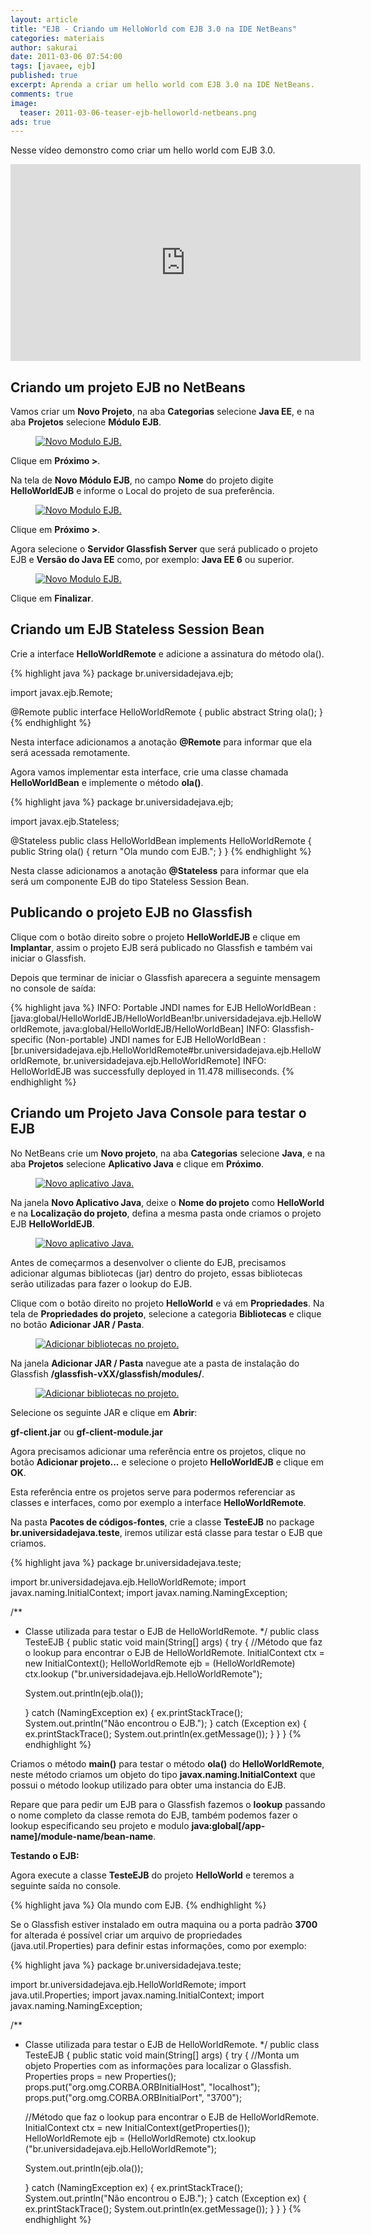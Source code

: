 ```yaml
---
layout: article
title: "EJB - Criando um HelloWorld com EJB 3.0 na IDE NetBeans"
categories: materiais
author: sakurai
date: 2011-03-06 07:54:00
tags: [javaee, ejb]
published: true
excerpt: Aprenda a criar um hello world com EJB 3.0 na IDE NetBeans.
comments: true
image:
  teaser: 2011-03-06-teaser-ejb-helloworld-netbeans.png
ads: true
---
```


Nesse vídeo demonstro como criar um hello world com EJB 3.0.

<iframe width="560" height="315" src="https://www.youtube.com/embed/KC3fpJzc8L4" frameborder="0" allowfullscreen></iframe>

## Criando um projeto EJB no NetBeans

Vamos criar um **Novo Projeto**, na aba **Categorias** selecione **Java EE**, e na aba **Projetos** selecione **Módulo EJB**.

<figure>
    <a href="/images/2011-03-06-ejb-helloworld-netbeans-01.png"><img src="/images/2011-03-06-ejb-helloworld-netbeans-01.png" alt="Novo Modulo EJB."></a>
</figure>

Clique em **Próximo >**.

Na tela de **Novo Módulo EJB**, no campo **Nome** do projeto digite **HelloWorldEJB** e informe o Local do projeto de sua preferência.

<figure>
    <a href="/images/2011-03-06-ejb-helloworld-netbeans-02.png"><img src="/images/2011-03-06-ejb-helloworld-netbeans-02.png" alt="Novo Modulo EJB."></a>
</figure>

Clique em **Próximo >**.

Agora selecione o **Servidor Glassfish Server** que será publicado o projeto EJB e **Versão do Java EE** como, por exemplo: **Java EE 6** ou superior.

<figure>
    <a href="/images/2011-03-06-ejb-helloworld-netbeans-03.png"><img src="/images/2011-03-06-ejb-helloworld-netbeans-03.png" alt="Novo Modulo EJB."></a>
</figure>

Clique em **Finalizar**.


## Criando um EJB Stateless Session Bean

Crie a interface **HelloWorldRemote** e adicione a assinatura do método ola().

{% highlight java %}
package br.universidadejava.ejb;

import javax.ejb.Remote;

@Remote
public interface HelloWorldRemote {
    public abstract String ola();
}
{% endhighlight %}

Nesta interface adicionamos a anotação **@Remote** para informar que ela será acessada remotamente.

Agora vamos implementar esta interface, crie uma classe chamada **HelloWorldBean** e implemente o método **ola()**.

{% highlight java %}
package br.universidadejava.ejb;

import javax.ejb.Stateless;

@Stateless
public class HelloWorldBean implements HelloWorldRemote {
    public String ola() {
        return "Ola mundo com EJB.";
    }
}
{% endhighlight %}

Nesta classe adicionamos a anotação **@Stateless** para informar que ela será um componente EJB do tipo Stateless Session Bean.

## Publicando o projeto EJB no Glassfish

Clique com o botão direito sobre o projeto **HelloWorldEJB** e clique em **Implantar**, assim o projeto EJB será publicado no Glassfish e também vai iniciar o Glassfish.

Depois que terminar de iniciar o Glassfish aparecera a seguinte mensagem no console de saída:

{% highlight java %}
INFO: Portable JNDI names for EJB HelloWorldBean : [java:global/HelloWorldEJB/HelloWorldBean!br.universidadejava.ejb.HelloWorldRemote, java:global/HelloWorldEJB/HelloWorldBean]
INFO: Glassfish-specific (Non-portable) JNDI names for EJB HelloWorldBean : [br.universidadejava.ejb.HelloWorldRemote#br.universidadejava.ejb.HelloWorldRemote, br.universidadejava.ejb.HelloWorldRemote]
INFO: HelloWorldEJB was successfully deployed in 11.478 milliseconds.
{% endhighlight %}

## Criando um Projeto Java Console para testar o EJB

No NetBeans crie um **Novo projeto**, na aba **Categorias** selecione **Java**, e na aba **Projetos** selecione **Aplicativo Java** e clique em **Próximo**.

<figure>
    <a href="/images/2011-03-06-ejb-helloworld-netbeans-04.png"><img src="/images/2011-03-06-ejb-helloworld-netbeans-04.png" alt="Novo aplicativo Java."></a>
</figure>

Na janela **Novo Aplicativo Java**, deixe o **Nome do projeto** como **HelloWorld** e na **Localização do projeto**, defina a mesma pasta onde criamos o projeto EJB **HelloWorldEJB**.

<figure>
    <a href="/images/2011-03-06-ejb-helloworld-netbeans-05.png"><img src="/images/2011-03-06-ejb-helloworld-netbeans-05.png" alt="Novo aplicativo Java."></a>
</figure>

Antes de começarmos a desenvolver o cliente do EJB, precisamos adicionar algumas bibliotecas (jar) dentro do projeto, essas bibliotecas serão utilizadas para fazer o lookup do EJB.

Clique com o botão direito no projeto **HelloWorld** e vá em **Propriedades**. Na tela de **Propriedades do projeto**, selecione a categoria **Bibliotecas** e clique no botão **Adicionar JAR / Pasta**.

<figure>
    <a href="/images/2011-03-06-ejb-helloworld-netbeans-06.png"><img src="/images/2011-03-06-ejb-helloworld-netbeans-06.png" alt="Adicionar bibliotecas no projeto."></a>
</figure>

Na janela **Adicionar JAR / Pasta** navegue ate a pasta de instalação do Glassfish **/glassfish-vXX/glassfish/modules/**.

<figure>
    <a href="/images/2011-03-06-ejb-helloworld-netbeans-07.png"><img src="/images/2011-03-06-ejb-helloworld-netbeans-07.png" alt="Adicionar bibliotecas no projeto."></a>
</figure>

Selecione os seguinte JAR e clique em **Abrir**:

  **gf-client.jar** ou **gf-client-module.jar**

Agora precisamos adicionar uma referência entre os projetos, clique no botão **Adicionar projeto...** e selecione o projeto **HelloWorldEJB** e clique em **OK**.

Esta referência entre os projetos serve para podermos referenciar as classes e interfaces, como por exemplo a interface **HelloWorldRemote**.

Na pasta **Pacotes de códigos-fontes**, crie a classe **TesteEJB** no package **br.universidadejava.teste**, iremos utilizar está classe para testar o EJB que criamos.

{% highlight java %}
package br.universidadejava.teste;

import br.universidadejava.ejb.HelloWorldRemote;
import javax.naming.InitialContext;
import javax.naming.NamingException;

/**
 * Classe utilizada para testar o EJB de HelloWorldRemote.
 */
public class TesteEJB {
  public static void main(String[] args) {
    try {
      //Método que faz o lookup para encontrar o EJB de HelloWorldRemote.
      InitialContext ctx = new InitialContext();
      HelloWorldRemote ejb = (HelloWorldRemote) ctx.lookup
        ("br.universidadejava.ejb.HelloWorldRemote");

      System.out.println(ejb.ola());

    } catch (NamingException ex) {
      ex.printStackTrace();
      System.out.println("Não encontrou o EJB.");
    } catch (Exception ex) {
      ex.printStackTrace();
      System.out.println(ex.getMessage());
    }
  }
}
{% endhighlight %}

Criamos o método **main()** para testar o método **ola()** do **HelloWorldRemote**, neste método criamos um objeto do tipo **javax.naming.InitialContext** que possui o método lookup utilizado para obter uma instancia do EJB.

Repare que para pedir um EJB para o Glassfish fazemos o **lookup** passando o nome completo da classe remota do EJB, também podemos fazer o lookup especificando seu projeto e modulo **java:global[/app-name]/module-name/bean-name**.

**Testando o EJB:**

Agora execute a classe **TesteEJB** do projeto **HelloWorld** e teremos a seguinte saída no console.

{% highlight java %}
  Ola mundo com EJB.
{% endhighlight %}

Se o Glassfish estiver instalado em outra maquina ou a porta padrão **3700** for alterada é possível criar um arquivo de propriedades (java.util.Properties) para definir estas informações, como por exemplo:

{% highlight java %}
package br.universidadejava.teste;

import br.universidadejava.ejb.HelloWorldRemote;
import java.util.Properties;
import javax.naming.InitialContext;
import javax.naming.NamingException;

/**
 * Classe utilizada para testar o EJB de HelloWorldRemote.
 */
public class TesteEJB {
  public static void main(String[] args) {
    try {
      //Monta um objeto Properties com as informações para localizar o Glassfish.
      Properties props = new Properties();
      props.put("org.omg.CORBA.ORBInitialHost", "localhost");
      props.put("org.omg.CORBA.ORBInitialPort", "3700");

      //Método que faz o lookup para encontrar o EJB de HelloWorldRemote.
      InitialContext ctx = new InitialContext(getProperties());
      HelloWorldRemote ejb = (HelloWorldRemote) ctx.lookup
        ("br.universidadejava.ejb.HelloWorldRemote");

      System.out.println(ejb.ola());

    } catch (NamingException ex) {
      ex.printStackTrace();
      System.out.println("Não encontrou o EJB.");
    } catch (Exception ex) {
      ex.printStackTrace();
      System.out.println(ex.getMessage());
    }
  }
}
{% endhighlight %}
